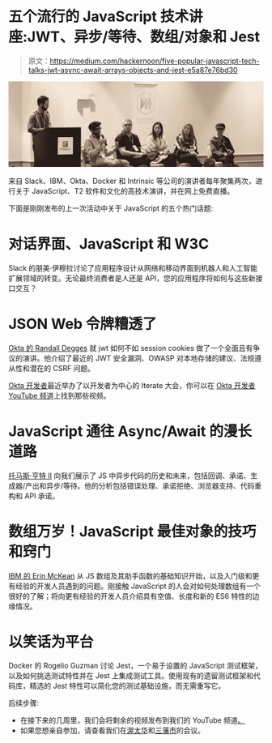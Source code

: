 # 五个流行的 JavaScript 技术讲座:JWT、异步/等待、数组/对象和 Jest

> 原文：<https://medium.com/hackernoon/five-popular-javascript-tech-talks-jwt-async-await-arrays-objects-and-jest-e5a87e76bd30>

![](img/b70fb06d402e8d6c5490f4bae67706f5.png)

来自 Slack、IBM、Okta、Docker 和 Intrinsic 等公司的演讲者每年聚集两次，进行关于 JavaScript、T2 软件和文化的高技术演讲，并在网上免费直播。

下面是刚刚发布的上一次活动中关于 JavaScript 的五个热门话题:

# 对话界面、JavaScript 和 W3C

Slack 的朋美·伊穆拉讨论了应用程序设计从网络和移动界面到机器人和人工智能扩展领域的转变。无论最终消费者是人还是 API，您的应用程序将如何与这些新接口交互？

# JSON Web 令牌糟透了

[Okta 的 Randall Degges](https://medium.com/u/707f0052951e?source=post_page-----e5a87e76bd30--------------------------------) 就 jwt 如何不如 session cookies 做了一个全面且有争议的演讲。他介绍了最近的 JWT 安全漏洞、OWASP 对本地存储的建议、法规遵从性和潜在的 CSRF 问题。

[Okta 开发者](https://twitter.com/oktadev)最近举办了以开发者为中心的 Iterate 大会，你可以在 [Okta 开发者 YouTube 频道](https://www.youtube.com/channel/UC5AMiWqFVFxF1q9Ya1FuZ_Q)上找到那些视频。

# JavaScript 通往 Async/Await 的漫长道路

[托马斯·亨特 II](https://medium.com/u/ac187d616e0b?source=post_page-----e5a87e76bd30--------------------------------) 向我们展示了 JS 中异步代码的历史和未来，包括回调、承诺、生成器/产出和异步/等待。他的分析包括错误处理、承诺拒绝、浏览器支持、代码重构和 API 承诺。

# 数组万岁！JavaScript 最佳对象的技巧和窍门

[IBM 的 Erin McKean](https://medium.com/u/477db04d1e8d?source=post_page-----e5a87e76bd30--------------------------------) 从 JS 数组及其助手函数的基础知识开始，以及入门级和更有经验的开发人员遇到的问题。刚接触 JavaScript 的人会对如何处理数组有一个很好的了解；将向更有经验的开发人员介绍具有空值、长度和新的 ES6 特性的边缘情况。

# 以笑话为平台

Docker 的 Rogelio Guzman 讨论 Jest，一个易于设置的 JavaScript 测试框架，以及如何挑选测试特性并在 Jest 上集成测试工具。使用现有的遗留测试框架和代码库，精选的 Jest 特性可以简化您的测试基础设施，而无需重写它。

后续步骤:

*   在接下来的几周里，我们会将剩余的视频发布到我们的 YouTube 频道[。](https://www.youtube.com/c/ForwardJS)
*   如果您想亲自参加，请查看我们在[渥太华](https://forwardjs.com/ottawa)和[三藩市](https://forwardjs.com)的会议。